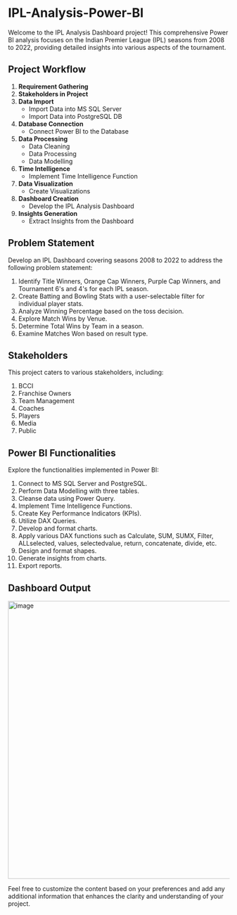 # IPL-Analysis-Power-BI


Welcome to the IPL Analysis Dashboard project! This comprehensive Power BI analysis focuses on the Indian Premier League (IPL) seasons from 2008 to 2022, providing detailed insights into various aspects of the tournament.

## Project Workflow

1. **Requirement Gathering**
2. **Stakeholders in Project**
3. **Data Import**
   - Import Data into MS SQL Server
   - Import Data into PostgreSQL DB
4. **Database Connection**
   - Connect Power BI to the Database
5. **Data Processing**
   - Data Cleaning
   - Data Processing
   - Data Modelling
6. **Time Intelligence**
   - Implement Time Intelligence Function
7. **Data Visualization**
   - Create Visualizations
8. **Dashboard Creation**
   - Develop the IPL Analysis Dashboard
9. **Insights Generation**
   - Extract Insights from the Dashboard

## Problem Statement

Develop an IPL Dashboard covering seasons 2008 to 2022 to address the following problem statement:

1. Identify Title Winners, Orange Cap Winners, Purple Cap Winners, and Tournament 6's and 4's for each IPL season.
2. Create Batting and Bowling Stats with a user-selectable filter for individual player stats.
3. Analyze Winning Percentage based on the toss decision.
4. Explore Match Wins by Venue.
5. Determine Total Wins by Team in a season.
6. Examine Matches Won based on result type.

## Stakeholders

This project caters to various stakeholders, including:
1. BCCI
2. Franchise Owners
3. Team Management
4. Coaches
5. Players
6. Media
7. Public

## Power BI Functionalities

Explore the functionalities implemented in Power BI:
1. Connect to MS SQL Server and PostgreSQL.
2. Perform Data Modelling with three tables.
3. Cleanse data using Power Query.
4. Implement Time Intelligence Functions.
5. Create Key Performance Indicators (KPIs).
6. Utilize DAX Queries.
7. Develop and format charts.
8. Apply various DAX functions such as Calculate, SUM, SUMX, Filter, ALLselected, values, selectedvalue, return, concatenate, divide, etc.
9. Design and format shapes.
10. Generate insights from charts.
11. Export reports.

## Dashboard Output
<img width="632" alt="image" src="https://github.com/dedhiaraj2002/IPL-Analysis-Power-BI/assets/58104026/70d4a7bf-0be0-4b27-a58b-07c023a28553">


Feel free to customize the content based on your preferences and add any additional information that enhances the clarity and understanding of your project.
